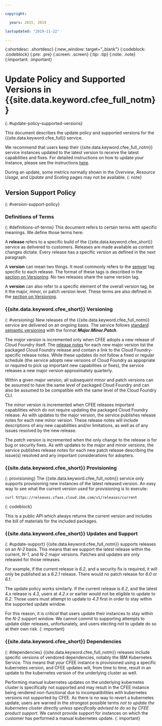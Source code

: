 ```yaml
---

copyright:

  years: 2015, 2019

lastupdated: "2019-11-22"

---
```


{:shortdesc: .shortdesc}
{:new_window: target="_blank"}
{:codeblock: .codeblock}
{:pre: .pre}
{:screen: .screen}
{:tip: .tip}
{:note: .note}
{:important: .important}

# Update Policy and Supported Versions in {{site.data.keyword.cfee_full_notm}}
{: #update-policy-supported-versions}

This document describes the update policy and supported versions for the {{site.data.keyword.cfee_full}} service.

We recommend that users keep their {{site.data.keyword.cfee_full_notm}} service instances updated to the latest version to receive the latest capabilities and fixes.  For detailed instructions on how to update your instance, please see the instructions [here](cloud-foundry?topic=cloud-foundry-update-scale).

During an update, some metrics normally shown in the _Overview_, _Resource Usage_, and _Update and Scaling_ pages may not be available.
{: note}

## Version Support Policy
{: #version-support-policy}

### Definitions of Terms
{: #definitions-of-terms}
This document refers to certain terms with specific meanings.  We define those terms here:

A **release** refers to a specific build of the {{site.data.keyword.cfee_short}} service as delivered to customers.  Releases are made available as content changes dictate.  Every release has a specific _version_ as defined in the next paragraph.

A **version** can mean two things.  It most commonly refers to the [semver](https://semver.org) tag specific to each release.  The format of these tags is described in the [section on Versioning](cloud-foundry?topic=cloud-foundry-update-policy-supported-versions#versioning).  No two releases share the same version tag.

A **version** can also refer to a specific element of the overall version tag, be it the major, minor, or patch version level.  These terms are also defined in the [section on Versioning](cloud-foundry?topic=cloud-foundry-update-policy-supported-versions#versioning).

### {{site.data.keyword.cfee_short}} Versioning
{: #versioning}
New releases of the {{site.data.keyword.cfee_full_notm}} service are delivered on an ongoing basis.  The service follows [standard semantic versioning](https://semver.org) with the format _**Major.Minor.Patch**_.

The _major_ version is incremented only when CFEE adopts a new release of Cloud Foundry itself.  The [release notes](cloud-foundry?topic=cloud-foundry-what-s-new-in-ibm-cloud-foundry-enterprise-environment) for each new major version list the packaged Cloud Foundry release and contain a link to the Cloud Foundry-specific release notes.  While these updates do not follow a fixed or regular schedule (the service adopts new versions of Cloud Foundry as appopriate or required to pick up important new capabilities or fixes), the service releases a new major version approximately quarterly.

Within a given major version, all subsequent minor and patch versions can be assumed to have the same level of packaged Cloud Foundry and can also be assumed to be compatible with the same level of the Cloud Foundry CLI.

The _minor_ version is incremented when CFEE releases important capabilities which do not require updating the packaged Cloud Foundry release.  As with updates to the major version, the service publishes release notes for each new minor version.  These release notes will include descriptions of any new capabilities and/or limitations, as well as of any issues resolved by the new release.

The _patch_ version is incremented when the only change to the release is for bug or security fixes.  As with updates to the major and minor versions, the service publishes release notes for each new patch release describing the issue(s) resolved and any important considerations for adopters.

### {{site.data.keyword.cfee_short}} Provisioning
{: provisioning}
The {{site.data.keyword.cfee_full_notm}} service only supports provisioning new instances of the latest released version.  An easy way to see what the current version used for provisioning is to execute:

```
curl https://releases.cfaas.cloud.ibm.com/v1/releases/current
```
{: codeblock}

This is a public API which always returns the current version and includes the bill of materials for the included packages.

### {{site.data.keyword.cfee_short}} Updates and Support
{: #update-support}
{{site.data.keyword.cfee_full_notm}} supports releases on an _N-2_ basis.  This means that we support the latest release within the current, _N-1_, and _N-2_ major versions.  Patches and updates are only released for those releases.

For example, if the current release is _6.2_, and a security fix is required, it will only be published as a _6.2.1_ release.  There would no patch release for _6.0_ or _6.1_.

The update policy works similarly.  If the current release is _6.2_, and the latest 4.x release is _4.3_, users at _4.2.x_ or earlier would not be eligible to update to _6.2_.  Those users must attempt to update to _4.3_ first in order to stay within the supported update window.  

For this reason, it is _critical_ that users update their instances to stay within the _N-2_ support window.  We cannot commit to supporting attempts to update older releases, unfortunately, and users electing not to update do so at their own risk.
{: important}

### {{site.data.keyword.cfee_short}} Dependencies
{: #dependencies}
{{site.data.keyword.cfee_full_notm}} releases include specific versions of vendored dependencies, notably the IBM Kubernetes Service.  This means that your CFEE instance is provisioned using a specific kubernetes version, and CFEE updates will, from time to time, result in an update to the kubernetes version of the underlying cluster as well.

Performing manual kubernetes updates on the underlying kubernetes cluster is specifically not supported and may result in the CFEE instance being rendered non-functional due to incompatibilities with kubernetes versions not supported by CFEE.  As there is no way to revert a kubernetes update, users are warned in the strongest possible terms _not to update the kubernetes cluster directly unless specifically advised to do so by CFEE product support_.  We cannot provide support for instances on which the customer has performed a manual kubernetes update.
{: important}
